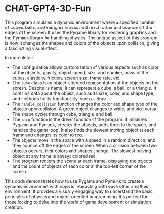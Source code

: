 # CHAT-GPT4-3D-Fun

This program simulates a dynamic environment where a specified number of cubes, balls, and triangles interact with each other and bounce off the edges of the screen. It uses the Pygame library for rendering graphics and the Pymunk library for handling physics. The unique aspect of this program is how it changes the shapes and colors of the objects upon collision, giving a fascinating visual effect.

In more detail:

- The configuration allows customization of various aspects such as color of the objects, gravity, object speed, size, and number, mass of the cubes, elasticity, friction, screen size, frame rate, etc.
- The `Cube` class is an object-oriented representation of the objects on the screen. Despite its name, it can represent a cube, a ball, or a triangle. It contains data about the object, such as its size, color, and shape type, and methods for its functionality, such as `draw`.
- The `handle_collision` function changes the color and shape type of the objects upon collision. A green object changes to white, and vice versa. The shape cycles through cube, triangle, and ball.
- The `main` function is the driver function of the program. It initializes Pygame and Pymunk, creates the objects, adds them to the space, and handles the game loop. It also finds the slowest moving object at each frame and changes its color to red.
- The objects move in the space with a speed in a random direction, and they bounce off the edges of the screen. When a collision between two objects occurs, their colors and shapes change. The slowest moving object at any frame is always colored red.
- The program renders the scene at each frame, displaying the objects and the count of objects of each color at the top-left corner of the screen.

This code demonstrates how to use Pygame and Pymunk to create a dynamic environment with objects interacting with each other and their environment. It provides a visually engaging way to understand the basic principles of physics and object-oriented programming. It's perfect for those looking to delve into the world of game development or simulation creation.
